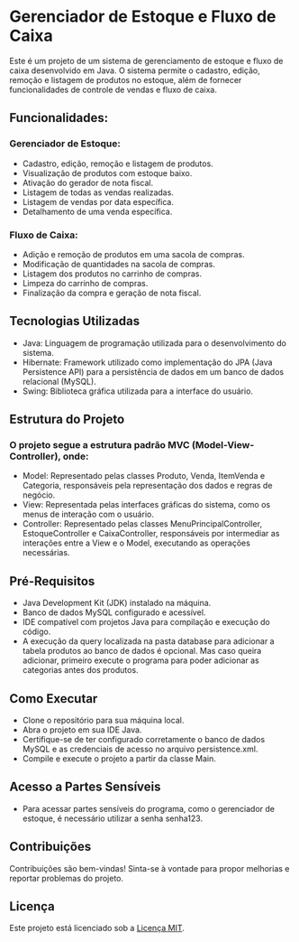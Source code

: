 # Gerenciador de Estoque e Fluxo de Caixa

Este é um projeto de um sistema de gerenciamento de estoque e fluxo de caixa desenvolvido em Java. O sistema permite o cadastro, edição, remoção e listagem de produtos no estoque, além de fornecer funcionalidades de controle de vendas e fluxo de caixa.

## Funcionalidades:

### Gerenciador de Estoque:
* Cadastro, edição, remoção e listagem de produtos.
* Visualização de produtos com estoque baixo.
* Ativação do gerador de nota fiscal.
* Listagem de todas as vendas realizadas.
* Listagem de vendas por data específica.
* Detalhamento de uma venda específica.

### Fluxo de Caixa:
* Adição e remoção de produtos em uma sacola de compras.
* Modificação de quantidades na sacola de compras.
* Listagem dos produtos no carrinho de compras.
* Limpeza do carrinho de compras.
* Finalização da compra e geração de nota fiscal.

## Tecnologias Utilizadas
* Java: Linguagem de programação utilizada para o desenvolvimento do sistema.
* Hibernate: Framework utilizado como implementação do JPA (Java Persistence API) para a persistência de dados em um banco de dados relacional (MySQL).
* Swing: Biblioteca gráfica utilizada para a interface do usuário.

## Estrutura do Projeto

### O projeto segue a estrutura padrão MVC (Model-View-Controller), onde:

* Model: Representado pelas classes Produto, Venda, ItemVenda e Categoria, responsáveis pela representação dos dados e regras de negócio.
* View: Representada pelas interfaces gráficas do sistema, como os menus de interação com o usuário.
* Controller: Representado pelas classes MenuPrincipalController, EstoqueController e CaixaController, responsáveis por intermediar as interações entre a View e o Model, executando as operações necessárias.

## Pré-Requisitos
* Java Development Kit (JDK) instalado na máquina.
* Banco de dados MySQL configurado e acessível.
* IDE compatível com projetos Java para compilação e execução do código.
* A execução da query localizada na pasta database para adicionar a tabela produtos ao banco de dados é opcional. Mas caso queira adicionar, primeiro execute o programa para poder adicionar as categorias antes dos produtos.

## Como Executar
* Clone o repositório para sua máquina local.
* Abra o projeto em sua IDE Java.
* Certifique-se de ter configurado corretamente o banco de dados MySQL e as credenciais de acesso no arquivo persistence.xml.
* Compile e execute o projeto a partir da classe Main.

## Acesso a Partes Sensíveis
* Para acessar partes sensíveis do programa, como o gerenciador de estoque, é necessário utilizar a senha senha123.

## Contribuições
Contribuições são bem-vindas! Sinta-se à vontade para propor melhorias e reportar problemas do projeto.

## Licença
Este projeto está licenciado sob a [Licença MIT](https://github.com/queirogaraffael/Inventory-managing-cash-register-system/blob/main/LICENSE).